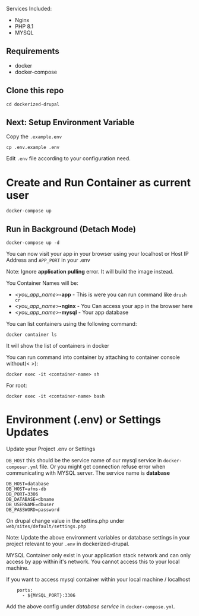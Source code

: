 Services Included:
- Nginx
- PHP 8.1
- MYSQL

## Requirements
- docker
- docker-compose

## Clone this repo

```
cd dockerized-drupal
```

## Next: Setup Environment Variable

Copy the `.example.env`

```
cp .env.example .env
```
Edit `.env` file according to your configuration need.

# Create and Run Container as current user

```
docker-compose up
```

## Run in Background (Detach Mode)

```
docker-compose up -d 
```

You can now visit your app in your browser using your localhost or Host IP Address and `APP_PORT` in your .env

Note: Ignore **application pulling** error. It will build the image instead.

You Container Names will be:
- *<you_app_name>***-app** - This is were you can run command like `drush cr`
- *<you_app_name>***-nginx** - You Can access your app in the browser here
- *<you_app_name>***-mysql** - Your app database

You can list containers using the following command:
```
docker container ls
```
It will show the list of containers in docker

You can  run command into container by attaching to container console without(< >):
```
docker exec -it <container-name> sh
```

For root:
```
docker exec -it <container-name> bash
```
# Environment (.env) or Settings Updates

Update your Project .env or Settings

`DB_HOST` this should be the service name of our mysql service in `docker-composer.yml` file. Or you might get connection refuse error when communicating with MYSQL server.
The service name is **database**

```
DB_HOST=database
DB_HOST=afms-db
DB_PORT=3306
DB_DATABASE=dbname
DB_USERNAME=dbuser
DB_PASSWORD=password
```

On drupal change value in the settins.php under `web/sites/default/settings.php`


Note: Update the above environment variables or database settings in your project relevant to your `.env` in dockerized-drupal.

MYSQL Container only exist in your application stack network and can only access by app within it's network. You cannot access this to your local machine.

If you want to access mysql container within your local machine / localhost

```
    ports:
      - ${MYSQL_PORT}:3306
```

Add the above config under *database service* in `docker-compose.yml`.
